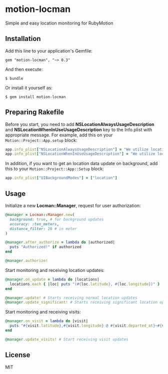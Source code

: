 motion-locman
=============

Simple and easy location monitoring for RubyMotion


## Installation

Add this line to your application's Gemfile:

    gem "motion-locman", "~> 0.3"

And then execute:

    $ bundle

Or install it yourself as:

    $ gem install motion-locman


## Preparing Rakefile

Before you start, you need to add **NSLocationAlwaysUsageDescription** and **NSLocationWhenInUseUsageDescription** key to the Info.plist with appropriate message. For example, add this on your `Motion::Project::App.setup` block:

```ruby
app.info_plist["NSLocationAlwaysUsageDescription"] = "We utilize location data to enhance your app experience."
app.info_plist["NSLocationWhenInUseUsageDescription"] = "We utilize location data to enhance your app experience."
```

In addition, if you want to get an location data update on background, add this to your `Motion::Project::App::Setup` block:

```ruby
app.info_plist["UIBackgroundModes"] = ["location"]
```


## Usage

Initialize a new **Locman::Manager**, request for user authorization:

```ruby
@manager = Locman::Manager.new(
  background: true, # for background updates
  accuracy: :ten_meters,
  distance_filter: 20 # in meter
)

@manager.after_authorize = lambda do |authorized|
  puts "Authorized!" if authorized
end

@manager.authorize!
```

Start monitoring and receiving location updates:

```ruby
@manager.on_update = lambda do |locations|
  locations.each { |loc| puts "(#{loc.latitude}, #{loc.longitude})" }
end

@manager.update! # Starts receiving normal location updates
@manager.update_significant! # Starts receiving significant location updates
```

Start monitoring and receiving visits:

```ruby
@manager.on_visit = lambda do |visit|
  puts "#{visit.latitude},#{visit.longitude} @ #{visit.departed_at}~#{visit.arrived_at}"
end

@manager.update_visits! # Start receiving visit updates
```

## License

MIT
